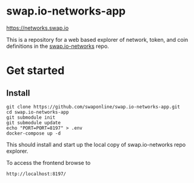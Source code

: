 # swap.io-networks-app

https://networks.swap.io

This is a repository for a web based explorer of network, token, and coin definitions in the [swap.io-networks](https://github.com/swaponline/swap.io-networks) repo.

# Get started

## Install

```
git clone https://github.com/swaponline/swap.io-networks-app.git
cd swap.io-networks-app
git submodule init
git submodule update
echo "PORT=PORT=8197" > .env
docker-compose up -d
```

This should install and start up the local copy of swap.io-networks repo explorer.

To access the frontend browse to

```
http://localhost:8197/
```

